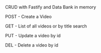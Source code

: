CRUD with Fastify and Data Bank in memory

POST - Create a Video

GET - List of all videos or by title search

PUT - Update a video by id

DEL - Delete a video by id